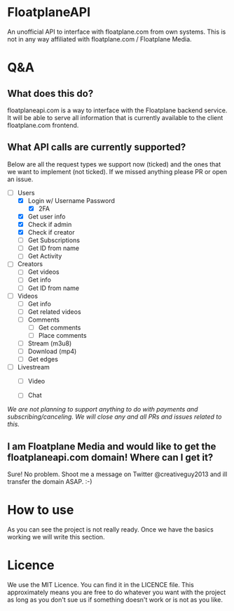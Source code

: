 # FloatplaneAPI
An unofficial API to interface with floatplane.com from own systems. This is not in any way affiliated with floatplane.com / Floatplane Media.

# Q&A

## What does this do?
floatplaneapi.com is a way to interface with the Floatplane backend service. It will be able to serve all information that is currently available to the client floatplane.com frontend.

## What API calls are currently supported?
Below are all the request types we support now (ticked) and the ones that we want to implement (not ticked). If we missed anything please PR or open an issue.

- [ ] Users
  - [x] Login w/ Username Password
    - [x] 2FA
  - [x] Get user info
  - [x] Check if admin
  - [x] Check if creator
  - [ ] Get Subscriptions
  - [ ] Get ID from name
  - [ ] Get Activity
- [ ] Creators
  - [ ] Get videos
  - [ ] Get info
  - [ ] Get ID from name
- [ ] Videos
  - [ ] Get info
  - [ ] Get related videos
  - [ ] Comments
    - [ ] Get comments
    - [ ] Place comments
  - [ ] Stream (m3u8)
  - [ ] Download (mp4)
  - [ ] Get edges
- [ ] Livestream
  - [ ] Video
  - [ ] Chat
  

_We are not planning to support anything to do with payments and subscribing/canceling. We will close any and all PRs and issues related to this._

## I am Floatplane Media and would like to get the floatplaneapi.com domain! Where can I get it?
Sure! No problem. Shoot me a message on Twitter @creativeguy2013 and ill transfer the domain ASAP. :-)

# How to use
As you can see the project is not really ready. Once we have the basics working we will write this section.

# Licence
We use the MIT Licence. You can find it in the LICENCE file. This approximately means you are free to do whatever you want with the project as long as you don't sue us if something doesn't work or is not as you like.
